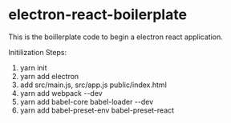 # electron-react-boilerplate

This is the boillerplate code to begin a electron react application.

Initilization Steps:

1. yarn init
2. yarn add electron
3. add src/main.js, src/app.js public/index.html
4. yarn add webpack --dev
5. yarn add babel-core babel-loader --dev
6. yarn add babel-preset-env babel-preset-react
